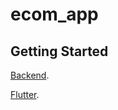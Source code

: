 # ecom_app



## Getting Started


[Backend](https://github.com/carbon-ahs/django_flutter_ecom/blob/master/backend/README.md).

[Flutter](https://github.com/carbon-ahs/django_flutter_ecom/blob/master/app/README.md).